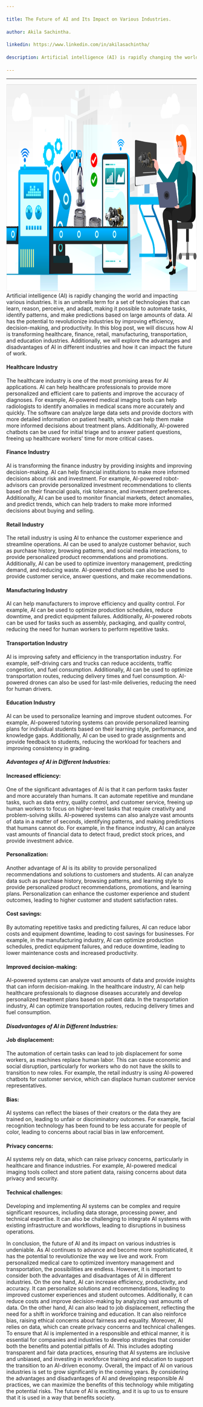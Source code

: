 ```yaml
---

title: The Future of AI and Its Impact on Various Industries.

author: Akila Sachintha.

linkedin: https://www.linkedin.com/in/akilasachintha/

description: Artificial intelligence (AI) is rapidly changing the world and impacting various industries. It is an umbrella term for a set of technologies that can learn, reason, perceive, and adapt, making it possible to automate tasks, identify patterns, and make predictions based on large amounts of data. AI has the potential to revolutionize industries by improving efficiency, decision-making, and productivity. In this blog post, we will discuss how AI is transforming healthcare, finance, retail, manufacturing, transportation, and education industries. Additionally, we will explore the advantages and disadvantages of AI in different industries and how it can impact the future of work.

---
```

___
<img src="/img/as_1_2023_04_21.png" height="548 px" width="1086 px"  />
Artificial intelligence (AI) is rapidly changing the world and impacting various industries. It is an umbrella term for a set of technologies that can learn, reason, perceive, and adapt, making it possible to automate tasks, identify patterns, and make predictions based on large amounts of data. AI has the potential to revolutionize industries by improving efficiency, decision-making, and productivity. In this blog post, we will discuss how AI is transforming healthcare, finance, retail, manufacturing, transportation, and education industries. Additionally, we will explore the advantages and disadvantages of AI in different industries and how it can impact the future of work.

#### **Healthcare Industry**
The healthcare industry is one of the most promising areas for AI applications. AI can help healthcare professionals to provide more personalized and efficient care to patients and improve the accuracy of diagnoses. For example, AI-powered medical imaging tools can help radiologists to identify anomalies in medical scans more accurately and quickly. The software can analyze large data sets and provide doctors with more detailed information on patient health, which can help them make more informed decisions about treatment plans. Additionally, AI-powered chatbots can be used for initial triage and to answer patient questions, freeing up healthcare workers' time for more critical cases.

#### **Finance Industry**
AI is transforming the finance industry by providing insights and improving decision-making. AI can help financial institutions to make more informed decisions about risk and investment. For example, AI-powered robot-advisors can provide personalized investment recommendations to clients based on their financial goals, risk tolerance, and investment preferences. Additionally, AI can be used to monitor financial markets, detect anomalies, and predict trends, which can help traders to make more informed decisions about buying and selling.

#### **Retail Industry**
The retail industry is using AI to enhance the customer experience and streamline operations. AI can be used to analyze customer behavior, such as purchase history, browsing patterns, and social media interactions, to provide personalized product recommendations and promotions. Additionally, AI can be used to optimize inventory management, predicting demand, and reducing waste. AI-powered chatbots can also be used to provide customer service, answer questions, and make recommendations.

#### **Manufacturing Industry**
AI can help manufacturers to improve efficiency and quality control. For example, AI can be used to optimize production schedules, reduce downtime, and predict equipment failures. Additionally, AI-powered robots can be used for tasks such as assembly, packaging, and quality control, reducing the need for human workers to perform repetitive tasks.

#### **Transportation Industry**
AI is improving safety and efficiency in the transportation industry. For example, self-driving cars and trucks can reduce accidents, traffic congestion, and fuel consumption. Additionally, AI can be used to optimize transportation routes, reducing delivery times and fuel consumption. AI-powered drones can also be used for last-mile deliveries, reducing the need for human drivers.

#### **Education Industry**
AI can be used to personalize learning and improve student outcomes. For example, AI-powered tutoring systems can provide personalized learning plans for individual students based on their learning style, performance, and knowledge gaps. Additionally, AI can be used to grade assignments and provide feedback to students, reducing the workload for teachers and improving consistency in grading.

#### *Advantages of AI in Different Industries:*

#### **Increased efficiency:**
One of the significant advantages of AI is that it can perform tasks faster and more accurately than humans. It can automate repetitive and mundane tasks, such as data entry, quality control, and customer service, freeing up human workers to focus on higher-level tasks that require creativity and problem-solving skills. AI-powered systems can also analyze vast amounts of data in a matter of seconds, identifying patterns, and making predictions that humans cannot do. For example, in the finance industry, AI can analyze vast amounts of financial data to detect fraud, predict stock prices, and provide investment advice.

#### **Personalization:**
Another advantage of AI is its ability to provide personalized recommendations and solutions to customers and students. AI can analyze data such as purchase history, browsing patterns, and learning style to provide personalized product recommendations, promotions, and learning plans. Personalization can enhance the customer experience and student outcomes, leading to higher customer and student satisfaction rates.

#### **Cost savings:**
By automating repetitive tasks and predicting failures, AI can reduce labor costs and equipment downtime, leading to cost savings for businesses. For example, in the manufacturing industry, AI can optimize production schedules, predict equipment failures, and reduce downtime, leading to lower maintenance costs and increased productivity.

#### **Improved decision-making:**
AI-powered systems can analyze vast amounts of data and provide insights that can inform decision-making. In the healthcare industry, AI can help healthcare professionals to diagnose diseases accurately and develop personalized treatment plans based on patient data. In the transportation industry, AI can optimize transportation routes, reducing delivery times and fuel consumption.

#### *Disadvantages of AI in Different Industries:*
#### **Job displacement:**
The automation of certain tasks can lead to job displacement for some workers, as machines replace human labor. This can cause economic and social disruption, particularly for workers who do not have the skills to transition to new roles. For example, the retail industry is using AI-powered chatbots for customer service, which can displace human customer service representatives.

#### **Bias:**
AI systems can reflect the biases of their creators or the data they are trained on, leading to unfair or discriminatory outcomes. For example, facial recognition technology has been found to be less accurate for people of color, leading to concerns about racial bias in law enforcement.

#### **Privacy concerns:**
AI systems rely on data, which can raise privacy concerns, particularly in healthcare and finance industries. For example, AI-powered medical imaging tools collect and store patient data, raising concerns about data privacy and security.

#### **Technical challenges:**
Developing and implementing AI systems can be complex and require significant resources, including data storage, processing power, and technical expertise. It can also be challenging to integrate AI systems with existing infrastructure and workflows, leading to disruptions in business operations.

In conclusion, the future of AI and its impact on various industries is undeniable. As AI continues to advance and become more sophisticated, it has the potential to revolutionize the way we live and work. From personalized medical care to optimized inventory management and transportation, the possibilities are endless. However, it is important to consider both the advantages and disadvantages of AI in different industries. On the one hand, AI can increase efficiency, productivity, and accuracy. It can personalize solutions and recommendations, leading to improved customer experiences and student outcomes. Additionally, it can reduce costs and improve decision-making by analyzing vast amounts of data. On the other hand, AI can also lead to job displacement, reflecting the need for a shift in workforce training and education. It can also reinforce bias, raising ethical concerns about fairness and equality. Moreover, AI relies on data, which can create privacy concerns and technical challenges. To ensure that AI is implemented in a responsible and ethical manner, it is essential for companies and industries to develop strategies that consider both the benefits and potential pitfalls of AI. This includes adopting transparent and fair data practices, ensuring that AI systems are inclusive and unbiased, and investing in workforce training and education to support the transition to an AI-driven economy. Overall, the impact of AI on various industries is set to grow significantly in the coming years. By considering the advantages and disadvantages of AI and developing responsible AI practices, we can maximize the benefits of this technology while mitigating the potential risks. The future of AI is exciting, and it is up to us to ensure that it is used in a way that benefits society.
